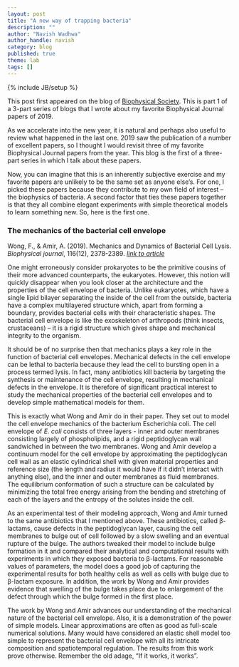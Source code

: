 ```yaml
---
layout: post
title: "A new way of trapping bacteria"
description: ""
author: "Navish Wadhwa"
author_handle: navish
category: blog
published: true
theme: lab
tags: []
---
```

{% include JB/setup %}

 This post first appeared on the blog of [Biophysical Society][1]. This is part 1 of a 3-part series of blogs that I wrote about my favorite Biophysical Journal papers of 2019.

As we accelerate into the new year, it is natural and perhaps also useful to review what happened in the last one. 2019 saw the publication of a number of excellent papers, so I thought I would revisit three of my favorite Biophysical Journal papers from the year. This blog is the first of a three-part series in which I talk about these papers.

Now, you can imagine that this is an inherently subjective exercise and my favorite papers are unlikely to be the same set as anyone else’s. For one, I picked these papers because they contribute to my own field of interest – the biophysics of bacteria. A second factor that ties these papers together is that they all combine elegant experiments with simple theoretical models to learn something new. So, here is the first one.

### The mechanics of the bacterial cell envelope 
Wong, F., & Amir, A. (2019). Mechanics and Dynamics of Bacterial Cell Lysis. *Biophysical journal*, 116(12), 2378-2389.
[*link to article*][2]

One might erroneously consider prokaryotes to be the primitive cousins of their more advanced counterparts, the eukaryotes. However, this notion will quickly disappear when you look closer at the architecture and the properties of the cell envelope of bacteria. Unlike eukaryotes, which have a single lipid bilayer separating the inside of the cell from the outside, bacteria have a complex multilayered structure which, apart from forming a boundary, provides bacterial cells with their characteristic shapes. The bacterial cell envelope is like the exoskeleton of arthropods (think insects, crustaceans) – it is a rigid structure which gives shape and mechanical integrity to the organism.

It should be of no surprise then that mechanics plays a key role in the function of bacterial cell envelopes. Mechanical defects in the cell envelope can be lethal to bacteria because they lead the cell to bursting open in a process termed lysis. In fact, many antibiotics kill bacteria by targeting the synthesis or maintenance of the cell envelope, resulting in mechanical defects in the envelope. It is therefore of significant practical interest to study the mechanical properties of the bacterial cell envelopes and to develop simple mathematical models for them.

This is exactly what Wong and Amir do in their paper. They set out to model the cell envelope mechanics of the bacterium Escherichia coli. The cell envelope of *E. coli* consists of three layers - inner and outer membranes consisting largely of phospholipids, and a rigid peptidoglycan wall sandwiched in between the two membranes. Wong and Amir develop a continuum model for the cell envelope by approximating the peptidoglycan cell wall as an elastic cylindrical shell with given material properties and reference size (the length and radius it would have if it didn’t interact with anything else), and the inner and outer membranes as fluid membranes. The equilibrium conformation of such a structure can be calculated by minimizing the total free energy arising from the bending and stretching of each of the layers and the entropy of the solutes inside the cell.

As an experimental test of their modeling approach, Wong and Amir turned to the same antibiotics that I mentioned above. These antibiotics, called β-lactams, cause defects in the peptidoglycan layer, causing the cell membranes to bulge out of cell followed by a slow swelling and an eventual rupture of the bulge. The authors tweaked their model to include bulge formation in it and compared their analytical and computational results with experiments in which they exposed bacteria to β-lactams. For reasonable values of parameters, the model does a good job of capturing the experimental results for both healthy cells as well as cells with bulge due to β-lactam exposure. In addition, the work by Wong and Amir provides evidence that swelling of the bulge takes place due to enlargement of the defect through which the bulge formed in the first place.

The work by Wong and Amir advances our understanding of the mechanical nature of the bacterial cell envelope. Also, it is a demonstration of the power of simple models. Linear approximations are often as good as full-scale numerical solutions. Many would have considered an elastic shell model too simple to represent the bacterial cell envelope with all its intricate composition and spatiotemporal regulation. The results from this work prove otherwise. Remember the old adage, “If it works, it works”.
	
[1]: https://www.biophysics.org/blog/my-favorite-biophysical-journal-papers-of-2019-part-1
[2]: https://www.cell.com/biophysj/fulltext/S0006-3495(19)30412-6

